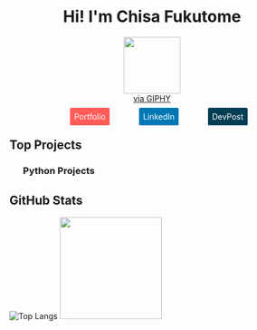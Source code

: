<!-- CSS styling -->
<style>

  .social-media-links {
    display: inline;
    margin: 5%;
    padding: 1.5%;
    border-radius: 5%;
  }

  .social-media-links a {
    color: white;
    text-decoration: none;
  }

  ul {
    list-style-type: none;
  }
</style>
<!-- End CSS styling -->

<!-- Header -->
<div id="header" align="center">
<h1>Hi! I'm Chisa Fukutome</h1><img src="https://media.giphy.com/media/Wj7lNjMNDxSmc/giphy.gif" width="100" height="auto">
</div>
<a style="display: block;" align="center" href="https://giphy.com/gifs/dog-miss-Wj7lNjMNDxSmc">via GIPHY</a>

<!-- Social Media Information -->
<div id="social-media">
<ul style="margin-top: 3%; text-align: center; ">
<li href="#" class="social-media-links" style="background-color: #ff5c58"><a >Portfolio</a></li>
<li href="https://www.linkedin.com/in/chisafukutome/" class="social-media-links" style="background-color: #0077b5;"><a >LinkedIn</a></li>
<li href="https://devpost.com/chisafukutome" class="social-media-links" style="background-color: #003E54"><a>DevPost</a></li>
</ul>
</div>

<!-- TODO: Add GitHub projects into READ.ME -->
<!-- Top Projects -->
<div id="projects">
<h2>Top Projects</h2>
<ul class="pyton-list">
<h3>Python Projects</h3>
<li></li>
</ul>
<ul class="java-list"></ul>
</div>

<!-- GitHub Stats -->
<h2>GitHub Stats</h2>

![Top Langs](https://github-readme-stats.vercel.app/api/top-langs/?username=chisafukutome&hide=javascript,css,scss,html&theme=tokyonight)
<img height="180em" src="https://github-readme-stats.vercel.app/api?username=chisafukutome&show_icons=true&hide_border=true&&count_private=true&include_all_commits=true" />
